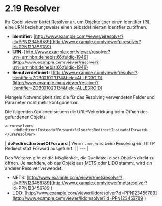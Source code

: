 # 2.19 Resolver

Ihr Goobi viewer bietet Resolver an, um Objekte über einen Identifier \(PI\), eine URN beziehungsweise einen selbstdefinierten Identifier zu öffnen. 

* **Identifier:** [http://www.example.com/viewer/piresolver?id=PPN123456789](http://www.example.com/viewer/piresolver?id=PPN123456789)
* **URN:**  [http://www.example.com/viewer/resolver?urn=urn:nbn:de:hebis:66:fuldig-1946](http://www.example.com/viewer/resolver?urn=urn:nbn:de:hebis:66:fuldig-1946)
* **Benutzerdefiniert:** [http://www.example.com/viewer/resolver?identifier=ZDB001023124&field=ALLEGROID](http://www.example.com/viewer/resolver?identifier=ZDB001023124&field=ALLEGROID)

Mangels Notwendigkeit sind die für das Resolving verwendeten Felder und Parameter nicht mehr konfigurierbar.

Die folgenden Optionen steuern die URL-Weiterleitung beim Öffnen des gefundenen Objekts:

```markup
<urnresolver>
    <doRedirectInsteadofForward>false</doRedirectInsteadofForward>
</urnresolver>
```

| **doRedirectInsteadOfForward** | Wenn `true`, wird beim Resolving ein HTTP Redirect statt Forward ausgeführt. |
| --- |


Des Weiteren gibt es die Möglichkeit, die Quelldatei eines Objekts direkt zu öffnen. Je nachdem, ob das Objekt aus METS oder LIDO stammt, wird ein anderer Resolver verwendet:

* METS: [http://www.example.com/viewer/metsresolver?id=PPN123456789](http://www.example.com/viewer/metsresolver?id=PPN123456789
  )
* LIDO: [http://www.example.com/viewer/lidoresolver?id=PPN123456789](http://www.example.com/viewer/lidoresolver?id=PPN123456789
  )

